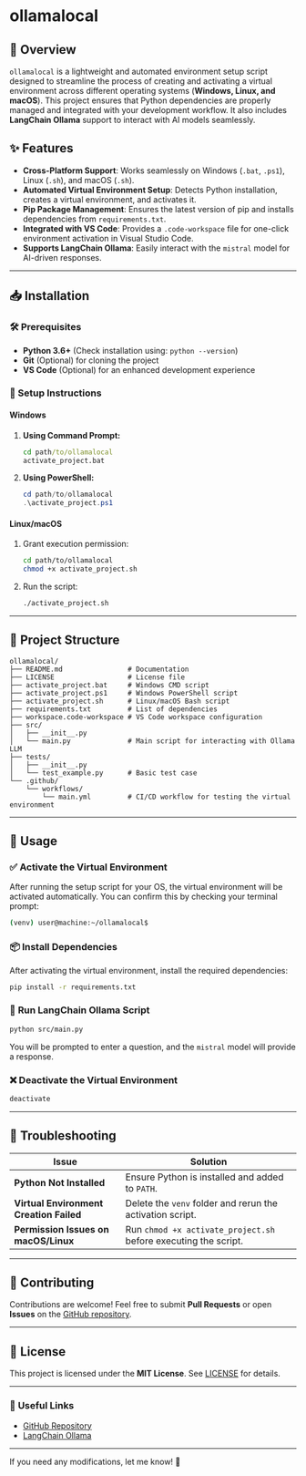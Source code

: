 # ollamalocal

## 🚀 Overview
`ollamalocal` is a lightweight and automated environment setup script designed to streamline the process of creating and activating a virtual environment across different operating systems (**Windows, Linux, and macOS**). This project ensures that Python dependencies are properly managed and integrated with your development workflow. It also includes **LangChain Ollama** support to interact with AI models seamlessly.

## ✨ Features
- **Cross-Platform Support**: Works seamlessly on Windows (`.bat`, `.ps1`), Linux (`.sh`), and macOS (`.sh`).
- **Automated Virtual Environment Setup**: Detects Python installation, creates a virtual environment, and activates it.
- **Pip Package Management**: Ensures the latest version of pip and installs dependencies from `requirements.txt`.
- **Integrated with VS Code**: Provides a `.code-workspace` file for one-click environment activation in Visual Studio Code.
- **Supports LangChain Ollama**: Easily interact with the `mistral` model for AI-driven responses.

---

## 📥 Installation

### 🛠 Prerequisites
- **Python 3.6+** (Check installation using: `python --version`)
- **Git** (Optional) for cloning the project
- **VS Code** (Optional) for an enhanced development experience

### 🔧 Setup Instructions

#### **Windows**
1. **Using Command Prompt:**
   ```cmd
   cd path/to/ollamalocal
   activate_project.bat
   ```
2. **Using PowerShell:**
   ```powershell
   cd path/to/ollamalocal
   .\activate_project.ps1
   ```

#### **Linux/macOS**
1. Grant execution permission:
   ```bash
   cd path/to/ollamalocal
   chmod +x activate_project.sh
   ```
2. Run the script:
   ```bash
   ./activate_project.sh
   ```

---

## 📂 Project Structure
```
ollamalocal/
├── README.md                # Documentation
├── LICENSE                  # License file
├── activate_project.bat     # Windows CMD script
├── activate_project.ps1     # Windows PowerShell script
├── activate_project.sh      # Linux/macOS Bash script
├── requirements.txt         # List of dependencies
├── workspace.code-workspace # VS Code workspace configuration
├── src/
│   ├── __init__.py
│   └── main.py              # Main script for interacting with Ollama LLM
├── tests/
│   ├── __init__.py
│   └── test_example.py      # Basic test case
└── .github/
    └── workflows/
        └── main.yml         # CI/CD workflow for testing the virtual environment
```

---

## 🚀 Usage

### ✅ **Activate the Virtual Environment**
After running the setup script for your OS, the virtual environment will be activated automatically. You can confirm this by checking your terminal prompt:
```bash
(venv) user@machine:~/ollamalocal$
```

### 📦 **Install Dependencies**
After activating the virtual environment, install the required dependencies:
```bash
pip install -r requirements.txt
```

### 📝 **Run LangChain Ollama Script**
```bash
python src/main.py
```
You will be prompted to enter a question, and the `mistral` model will provide a response.

### ❌ **Deactivate the Virtual Environment**
```bash
deactivate
```

---

## 🔄 **Troubleshooting**
| Issue | Solution |
|-------|---------|
| **Python Not Installed** | Ensure Python is installed and added to `PATH`. |
| **Virtual Environment Creation Failed** | Delete the `venv` folder and rerun the activation script. |
| **Permission Issues on macOS/Linux** | Run `chmod +x activate_project.sh` before executing the script. |

---

## 🤝 Contributing
Contributions are welcome! Feel free to submit **Pull Requests** or open **Issues** on the [GitHub repository](https://github.com/TamerOnLine/ollamalocal).

---

## 📜 License
This project is licensed under the **MIT License**. See [LICENSE](LICENSE) for details.

---

### 🔗 **Useful Links**
- [GitHub Repository](https://github.com/TamerOnLine/ollamalocal)
- [LangChain Ollama](https://python.langchain.com/docs/integrations/llms/ollama)

---

If you need any modifications, let me know! 🚀